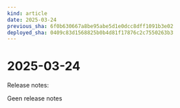 ```yaml
---
kind: article
date: 2025-03-24
previous_sha: 6f0b630667a8be95abe5d1e0dcc8dff1091b3e02
deployed_sha: 0409c83d1568825b0b4d81f17876c2c7550263b3
---
```


# 2025-03-24

Release notes:

Geen release notes
